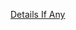 [Details If Any](https://github.com/deathbybandaid/piholeparser/blob/master/RecentRunLogs/parsingscripts/ROList.md)

